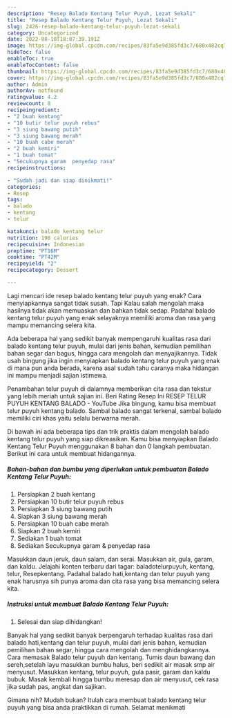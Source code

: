 ```yaml
---
description: "Resep Balado Kentang Telur Puyuh, Lezat Sekali"
title: "Resep Balado Kentang Telur Puyuh, Lezat Sekali"
slug: 2426-resep-balado-kentang-telur-puyuh-lezat-sekali
category: Uncategorized
date: 2022-08-10T18:07:39.191Z
image: https://img-global.cpcdn.com/recipes/83fa5e9d385fd3c7/680x482cq70/balado-kentang-telur-puyuh-foto-resep-utama.jpg
hideToc: false
enableToc: true
enableTocContent: false
thumbnail: https://img-global.cpcdn.com/recipes/83fa5e9d385fd3c7/680x482cq70/balado-kentang-telur-puyuh-foto-resep-utama.jpg
cover: https://img-global.cpcdn.com/recipes/83fa5e9d385fd3c7/680x482cq70/balado-kentang-telur-puyuh-foto-resep-utama.jpg
author: Admin
authorAv: notfound
ratingvalue: 4.2
reviewcount: 8
recipeingredient:
- "2 buah kentang"
- "10 butir telur puyuh rebus"
- "3 siung bawang putih"
- "3 siung bawang merah"
- "10 buah cabe merah"
- "2 buah kemiri"
- "1 buah tomat"
- "Secukupnya garam  penyedap rasa"
recipeinstructions:

- "Sudah jadi dan siap dinikmati!"
categories:
- Resep
tags:
- balado
- kentang
- telur

katakunci: balado kentang telur 
nutrition: 198 calories
recipecuisine: Indonesian
preptime: "PT16M"
cooktime: "PT42M"
recipeyield: "2"
recipecategory: Dessert

---
```



Lagi mencari ide resep balado kentang telur puyuh yang enak? Cara menyiapkannya sangat tidak susah. Tapi Kalau salah mengolah maka hasilnya tidak akan memuaskan dan bahkan tidak sedap. Padahal balado kentang telur puyuh yang enak selayaknya memiliki aroma dan rasa yang mampu memancing selera kita.


Ada beberapa hal yang sedikit banyak mempengaruhi kualitas rasa dari balado kentang telur puyuh, mulai dari jenis bahan, kemudian pemilihan bahan segar dan bagus, hingga cara mengolah dan menyajikannya. Tidak usah bingung jika ingin menyiapkan balado kentang telur puyuh yang enak di mana pun anda berada, karena asal sudah tahu caranya maka hidangan ini mampu menjadi sajian istimewa.

Penambahan telur puyuh di dalamnya memberikan cita rasa dan tekstur yang lebih meriah untuk sajian ini. Beri Rating Resep Ini RESEP TELUR PUYUH KENTANG BALADO - YouTube Jika bingung, kamu bisa membuat telur puyuh kentang balado. Sambal balado sangat terkenal, sambal balado memiliki ciri khas yaitu selalu berwarna merah.


Di bawah ini ada beberapa tips dan trik praktis dalam mengolah balado kentang telur puyuh yang siap dikreasikan. Kamu bisa menyiapkan Balado Kentang Telur Puyuh menggunakan 8 bahan dan 0 langkah pembuatan. Berikut ini cara untuk membuat hidangannya.

<!--inarticleads1-->

##### Bahan-bahan dan bumbu yang diperlukan untuk pembuatan Balado Kentang Telur Puyuh:

1. Persiapkan 2 buah kentang
1. Persiapkan 10 butir telur puyuh rebus
1. Persiapkan 3 siung bawang putih
1. Siapkan 3 siung bawang merah
1. Persiapkan 10 buah cabe merah
1. Siapkan 2 buah kemiri
1. Sediakan 1 buah tomat
1. Sediakan Secukupnya garam &amp; penyedap rasa


Masukkan daun jeruk, daun salam, dan serai. Masukkan air, gula, garam, dan kaldu. Jelajahi konten terbaru dari tagar: baladotelurpuyuh, kentang, telur, Resepkentang. Padahal balado hati,kentang dan telur puyuh yang enak harusnya sih punya aroma dan cita rasa yang bisa memancing selera kita. 

<!--inarticleads2-->

##### Instruksi untuk membuat Balado Kentang Telur Puyuh:


1. Selesai dan siap dihidangkan!

Banyak hal yang sedikit banyak berpengaruh terhadap kualitas rasa dari balado hati,kentang dan telur puyuh, mulai dari jenis bahan, kemudian pemilihan bahan segar, hingga cara mengolah dan menghidangkannya. Cara memasak Balado telur puyuh dan kentang. Tumis daun bawang dan sereh,setelah layu masukkan bumbu halus, beri sedikit air masak smp air menyusut. Masukkan kentang, telur puyuh, gula pasir, garam dan kaldu bubuk. Masak kembali hingga bumbu meresap dan air menyusut, cek rasa jika sudah pas, angkat dan sajikan. 

Gimana nih? Mudah bukan? Itulah cara membuat balado kentang telur puyuh yang bisa anda praktikkan di rumah. Selamat menikmati
